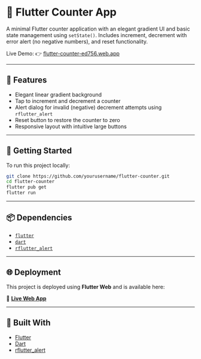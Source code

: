 # 🔢 Flutter Counter App

A minimal Flutter counter application with an elegant gradient UI and basic state management using `setState()`. Includes increment, decrement with error alert (no negative numbers), and reset functionality.

Live Demo: 👉 [flutter-counter-ed756.web.app](https://flutter-counter-ed756.web.app/)

---

## 🧩 Features

- Elegant linear gradient background
- Tap to increment and decrement a counter
- Alert dialog for invalid (negative) decrement attempts using `rflutter_alert`
- Reset button to restore the counter to zero
- Responsive layout with intuitive large buttons

---

## 🚀 Getting Started

To run this project locally:

```bash
git clone https://github.com/yourusername/flutter-counter.git
cd flutter-counter
flutter pub get
flutter run
````

---

## 📦 Dependencies

* [`flutter`](https://flutter.dev/)
* [`dart`](https://dart.dev/)
* [`rflutter_alert`](https://pub.dev/packages/rflutter_alert)

---

## 🌐 Deployment

This project is deployed using **Flutter Web** and is available here:

🔗 **[Live Web App](https://flutter-counter-ed756.web.app/)**

---

## 🙌 Built With

* [Flutter](https://flutter.dev/)
* [Dart](https://dart.dev/)
* [rflutter\_alert](https://pub.dev/packages/rflutter_alert)
